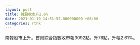 ```yaml
---
layout: post
title: 韓股收市升2.6%
date: 2021-01-19 14:51:52.000000000 +08:00
categories: rthk
---
```


南韓股市上升。首爾綜合指數收市報3092點，升78點，升幅2.61%。
